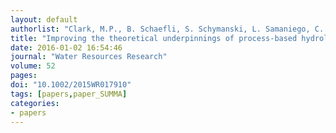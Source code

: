 ```yaml
---
layout: default
authorlist: "Clark, M.P., B. Schaefli, S. Schymanski, L. Samaniego, C. Luce, B. Jackson, J. Freer, J.R. Arnold, D. Moore, E. Istanbulluoglu, and S. Ceola"
title: "Improving the theoretical underpinnings of process-based hydrologic models"
date: 2016-01-02 16:54:46
journal: "Water Resources Research"
volume: 52
pages: 
doi: "10.1002/2015WR017910"
tags: [papers,paper_SUMMA]
categories:
- papers
---
```


